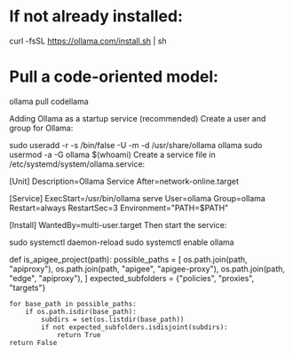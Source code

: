 # If not already installed:
curl -fsSL https://ollama.com/install.sh | sh

# Pull a code-oriented model:
ollama pull codellama

Adding Ollama as a startup service (recommended)
Create a user and group for Ollama:

sudo useradd -r -s /bin/false -U -m -d /usr/share/ollama ollama
sudo usermod -a -G ollama $(whoami)
Create a service file in /etc/systemd/system/ollama.service:

[Unit]
Description=Ollama Service
After=network-online.target

[Service]
ExecStart=/usr/bin/ollama serve
User=ollama
Group=ollama
Restart=always
RestartSec=3
Environment="PATH=$PATH"

[Install]
WantedBy=multi-user.target
Then start the service:

sudo systemctl daemon-reload
sudo systemctl enable ollama


def is_apigee_project(path):
    possible_paths = [
        os.path.join(path, "apiproxy"),
        os.path.join(path, "apigee", "apigee-proxy"),
        os.path.join(path, "edge", "apiproxy"),
    ]
    expected_subfolders = {"policies", "proxies", "targets"}

    for base_path in possible_paths:
        if os.path.isdir(base_path):
            subdirs = set(os.listdir(base_path))
            if not expected_subfolders.isdisjoint(subdirs):
                return True
    return False
